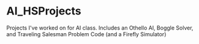 # AI_HSProjects
Projects I've worked on for AI class. Includes an Othello AI, Boggle Solver, and Traveling Salesman Problem Code (and a Firefly Simulator) 
